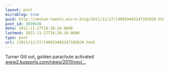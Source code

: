 ```yaml
---
layout: post
microblog: true
guid: http://vmstan-tweets.micro.blog/2011/11/27/140919403247185920.html
post_id: 3039538
date: 2011-11-27T16:26:18-0600
lastmod: 2011-11-27T16:26:18-0600
type: post
url: /2011/11/27/140919403247185920.html
---
```

Turner Gill out, golden parachute activated <a href="http://www2.kusports.com/news/2011/nov/27/turner-gill-out-ku-football-coach/">www2.kusports.com/news/2011/nov/…</a>
